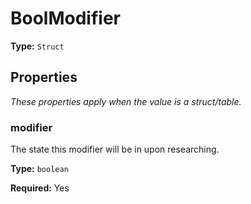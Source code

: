 # BoolModifier

**Type:** `Struct`

## Properties

*These properties apply when the value is a struct/table.*

### modifier

The state this modifier will be in upon researching.

**Type:** `boolean`

**Required:** Yes

